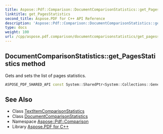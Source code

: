 ```yaml
---
title: Aspose::Pdf::Comparison::DocumentComparisonStatistics::get_PagesStatistics method
linktitle: get_PagesStatistics
second_title: Aspose.PDF for C++ API Reference
description: 'Aspose::Pdf::Comparison::DocumentComparisonStatistics::get_PagesStatistics method. Gets and sets the list of pages statistics in C++.'
type: docs
weight: 100
url: /cpp/aspose.pdf.comparison/documentcomparisonstatistics/get_pagesstatistics/
---
```

## DocumentComparisonStatistics::get_PagesStatistics method


Gets and sets the list of pages statistics.

```cpp
ASPOSE_PDF_SHARED_API const System::SharedPtr<System::Collections::Generic::List<System::SharedPtr<TextItemComparisonStatistics>>> & Aspose::Pdf::Comparison::DocumentComparisonStatistics::get_PagesStatistics() const
```

## See Also

* Class [TextItemComparisonStatistics](../../textitemcomparisonstatistics/)
* Class [DocumentComparisonStatistics](../)
* Namespace [Aspose::Pdf::Comparison](../../)
* Library [Aspose.PDF for C++](../../../)
